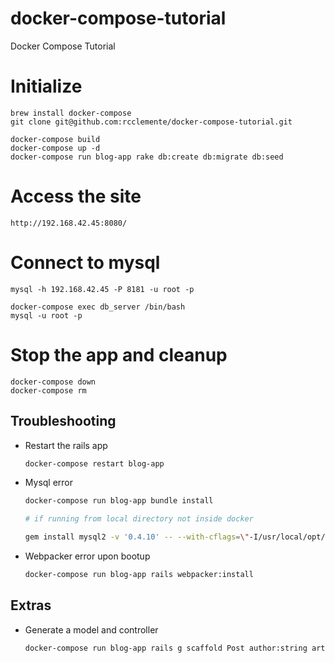 # docker-compose-tutorial
Docker Compose Tutorial

# Initialize
    brew install docker-compose
    git clone git@github.com:rcclemente/docker-compose-tutorial.git

    docker-compose build
    docker-compose up -d
    docker-compose run blog-app rake db:create db:migrate db:seed

# Access the site

    http://192.168.42.45:8080/

# Connect to mysql

    mysql -h 192.168.42.45 -P 8181 -u root -p

    docker-compose exec db_server /bin/bash
    mysql -u root -p

# Stop the app and cleanup

    docker-compose down
    docker-compose rm


## Troubleshooting

- Restart the rails app

    ```bash
    docker-compose restart blog-app
    ```

- Mysql error

    ```bash
    docker-compose run blog-app bundle install

    # if running from local directory not inside docker

    gem install mysql2 -v '0.4.10' -- --with-cflags=\"-I/usr/local/opt/openssl/include\" --with-ldflags=\"-L/usr/local/opt/openssl/lib\"
    ```

- Webpacker error upon bootup

    ```bash
    docker-compose run blog-app rails webpacker:install
    ```

## Extras

- Generate a model and controller

    ```bash
    docker-compose run blog-app rails g scaffold Post author:string article:text
    ```

